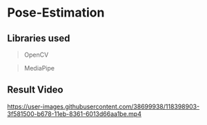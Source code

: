 # Pose-Estimation


## Libraries used

> OpenCV

> MediaPipe


## Result Video

https://user-images.githubusercontent.com/38699938/118398903-3f581500-b678-11eb-8361-6013d66aa1be.mp4



